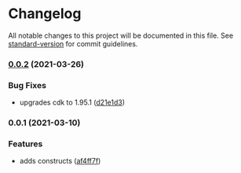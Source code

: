 # Changelog

All notable changes to this project will be documented in this file. See [standard-version](https://github.com/conventional-changelog/standard-version) for commit guidelines.

### [0.0.2](https://github.com/ScaleLeap/selling-partner-api-cdk/compare/v0.0.1...v0.0.2) (2021-03-26)


### Bug Fixes

* upgrades cdk to 1.95.1 ([d21e1d3](https://github.com/ScaleLeap/selling-partner-api-cdk/commit/d21e1d385d7d17c2624a6f3281d3122096b44428))

### 0.0.1 (2021-03-10)


### Features

* adds constructs ([af4ff7f](https://github.com/ScaleLeap/selling-partner-api-cdk/commit/af4ff7f61047f5c2e70c16d0b41e3eb4ecad0702))
